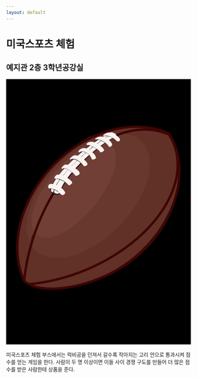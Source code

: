 ```yaml
---
layout: default
---
```



# 미국스포츠 체험
## 예지관 2층 3학년공강실

![부스 대표 이미지](/image/미국스포츠%20체험.jpeg)

미국스포츠 체험 부스에서는 럭비공을 던져서 갈수록 작아지는 고리 안으로 통과시켜 점수를 얻는 게임을 한다. 사람이 두 명 이상이면 이들 사이 경쟁 구도를 만들어 더 많은 점수를 받은 사람한테 상품을 준다.
